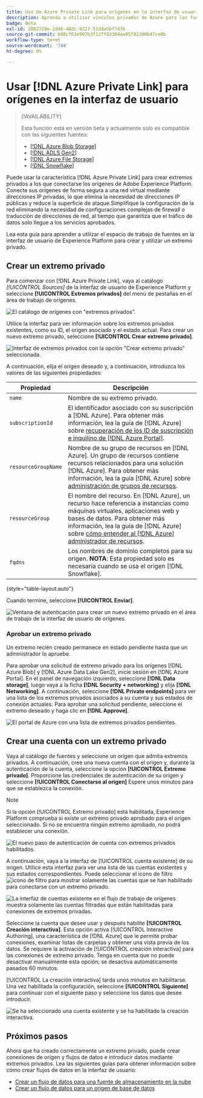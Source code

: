 ```yaml
---
title: Uso de Azure Private Link para orígenes en la interfaz de usuario
description: Aprenda a utilizar vínculos privados de Azure para las fuentes en la interfaz de usuario de Experience Platform.
badge: Beta
exl-id: 2882729e-2d46-48dc-9227-51dda5bf7dfb
source-git-commit: b88cf63e907b3f127f83304aa95f82300b47ce0b
workflow-type: tm+mt
source-wordcount: '744'
ht-degree: 0%

---
```


# Usar [!DNL Azure Private Link] para orígenes en la interfaz de usuario

>[!AVAILABILITY]
>
>Esta función está en versión beta y actualmente solo es compatible con las siguientes fuentes:
>
>* [[!DNL Azure Blob Storage]](../../connectors/cloud-storage/blob.md)
>* [[!DNL ADLS Gen2]](../../connectors/cloud-storage/adls-gen2.md)
>* [[!DNL Azure File Storage]](../../connectors/cloud-storage/azure-file-storage.md)
>* [[!DNL Snowflake]](../../connectors/databases/snowflake.md)

Puede usar la característica [!DNL Azure Private Link] para crear extremos privados a los que conectarse los orígenes de Adobe Experience Platform. Conecte sus orígenes de forma segura a una red virtual mediante direcciones IP privadas, lo que elimina la necesidad de direcciones IP públicas y reduce la superficie de ataque.Simplifique la configuración de la red eliminando la necesidad de configuraciones complejas de firewall o traducción de direcciones de red, al tiempo que garantiza que el tráfico de datos solo llegue a los servicios aprobados.

Lea esta guía para aprender a utilizar el espacio de trabajo de fuentes en la interfaz de usuario de Experience Platform para crear y utilizar un extremo privado.

## Crear un extremo privado

Para comenzar con [!DNL Azure Private Link], vaya al catálogo *[!UICONTROL Sources]* de la interfaz de usuario de Experience Platform y seleccione **[!UICONTROL Extremos privados]** del menú de pestañas en el área de trabajo de orígenes.

![El catálogo de orígenes con &quot;extremos privados&quot;.](../../images/tutorials/private-links/catalog.png)

Utilice la interfaz para ver información sobre los extremos privados existentes, como su ID, el origen asociado y el estado actual. Para crear un nuevo extremo privado, seleccione **[!UICONTROL Crear extremo privado]**.

![Interfaz de extremos privados con la opción &quot;Crear extremo privado&quot; seleccionada.](../../images/tutorials/private-links/private-endpoints.png)

A continuación, elija el origen deseado y, a continuación, introduzca los valores de las siguientes propiedades:

| Propiedad | Descripción |
| --- | --- |
| `name` | Nombre de su extremo privado. |
| `subscriptionId` | El identificador asociado con su suscripción a [!DNL Azure]. Para obtener más información, lea la guía de [!DNL Azure] sobre [recuperación de los ID de suscripción e inquilino de [!DNL Azure Portal]](https://learn.microsoft.com/en-us/azure/azure-portal/get-subscription-tenant-id). |
| `resourceGroupName` | Nombre de su grupo de recursos en [!DNL Azure]. Un grupo de recursos contiene recursos relacionados para una solución [!DNL Azure]. Para obtener más información, lea la guía [!DNL Azure] sobre [administración de grupos de recursos](https://learn.microsoft.com/en-us/azure/azure-resource-manager/management/manage-resource-groups-portal). |
| `resourceGroup` | El nombre del recurso. En [!DNL Azure], un recurso hace referencia a instancias como máquinas virtuales, aplicaciones web y bases de datos. Para obtener más información, lea la guía de [!DNL Azure] sobre [cómo entender al [!DNL Azure] administrador de recursos](https://learn.microsoft.com/en-us/azure/azure-resource-manager/management/overview). |
| `fqdns` | Los nombres de dominio completos para su origen. **NOTA**: Esta propiedad solo es necesaria cuando se usa el origen [!DNL Snowflake]. |

{style="table-layout:auto"}

Cuando termine, seleccione **[!UICONTROL Enviar]**.

![Ventana de autenticación para crear un nuevo extremo privado en el área de trabajo de la interfaz de usuario de orígenes.](../../images/tutorials/private-links/create-private-endpoint.png)

### Aprobar un extremo privado

Un extremo recién creado permanece en estado pendiente hasta que un administrador lo apruebe.

Para aprobar una solicitud de extremo privado para los orígenes [!DNL Azure Blob] y [!DNL Azure Data Lake Gen2], inicie sesión en [!DNL Azure Portal]. En el panel de navegación izquierdo, seleccione **[!DNL Data storage]**, luego vaya a la ficha **[!DNL Security + networking]** y elija **[!DNL Networking]**. A continuación, seleccione **[!DNL Private endpoints]** para ver una lista de los extremos privados asociados a su cuenta y sus estados de conexión actuales. Para aprobar una solicitud pendiente, seleccione el extremo deseado y haga clic en **[!DNL Approve]**.

![El portal de Azure con una lista de extremos privados pendientes.](../../images/tutorials/private-links/azure.png)

## Crear una cuenta con un extremo privado

Vaya al catálogo de fuentes y seleccione un origen que admita extremos privados. A continuación, cree una nueva cuenta con el origen y, durante la autenticación de la cuenta, seleccione la opción **[!UICONTROL Extremo privado]**. Proporcione las credenciales de autenticación de su origen y seleccione **[!UICONTROL Conectarse al origen]** Espere unos minutos para que se establezca la conexión.

>[!NOTE]
>
>Si la opción [!UICONTROL Extremo privado] está habilitada, Experience Platform comprueba si existe un extremo privado aprobado para el origen seleccionado. Si no se encuentra ningún extremo aprobado, no podrá establecer una conexión.

![El nuevo paso de autenticación de cuenta con extremos privados habilitados.](../../images/tutorials/private-links/new-account.png)

A continuación, vaya a la interfaz de [!UICONTROL cuenta existente] de su origen. Utilice esta interfaz para ver una lista de las cuentas existentes y sus estados correspondientes. Puede seleccionar el icono de filtro ![icono de filtro](../../../images/icons/filter.png) para mostrar solamente las cuentas que se han habilitado para conectarse con un extremo privado.

![La interfaz de cuentas existente en el flujo de trabajo de orígenes muestra solamente las cuentas filtradas que están habilitadas para conexiones de extremos privadas.](../../images/tutorials/private-links/existing-private-endpoints.png)

Seleccione la cuenta que desee usar y después habilite **[!UICONTROL Creación interactiva]**. Esta opción activa [!UICONTROL Interactive Authoring], una característica de [!DNL Azure] que le permite probar conexiones, examinar listas de carpetas y obtener una vista previa de los datos. Se requiere la activación de [!UICONTROL creación interactiva] para las conexiones de extremo privado. Tenga en cuenta que no puede desactivar manualmente esta opción; se desactiva automáticamente pasados 60 minutos.

[!UICONTROL La creación interactiva] tarda unos minutos en habilitarse. Una vez habilitada la configuración, seleccione **[!UICONTROL Siguiente]** para continuar con el siguiente paso y seleccione los datos que desee introducir.

![Se ha seleccionado una cuenta existente y se ha habilitado la creación interactiva.](../../images/tutorials/private-links/interactive-authoring.png)

## Próximos pasos

Ahora que ha creado correctamente un extremo privado, puede crear conexiones de origen y flujos de datos e introducir datos mediante extremos privados. Lea las siguientes guías para obtener información sobre cómo crear flujos de datos en la interfaz de usuario:

* [Crear un flujo de datos para una fuente de almacenamiento en la nube](../ui/dataflow/batch/cloud-storage.md)
* [Crear un flujo de datos para un origen de base de datos](../ui/dataflow/databases.md)
